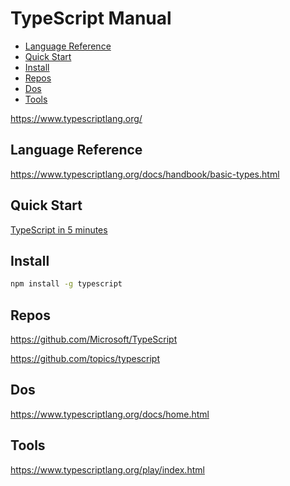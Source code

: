 <!-- omit in toc -->
# TypeScript Manual

- [Language Reference](#language-reference)
- [Quick Start](#quick-start)
- [Install](#install)
- [Repos](#repos)
- [Dos](#dos)
- [Tools](#tools)

<https://www.typescriptlang.org/>

## Language Reference

<https://www.typescriptlang.org/docs/handbook/basic-types.html>

## Quick Start

[TypeScript in 5 minutes](https://www.typescriptlang.org/docs/handbook/typescript-in-5-minutes.html)

## Install

```bash
npm install -g typescript
```

## Repos

<https://github.com/Microsoft/TypeScript>

<https://github.com/topics/typescript>

## Dos

<https://www.typescriptlang.org/docs/home.html>

## Tools

<https://www.typescriptlang.org/play/index.html>
